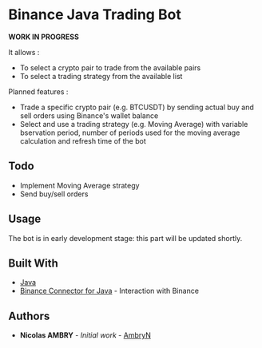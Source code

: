 # Binance Java Trading Bot

**WORK IN PROGRESS**

It allows :
* To select a crypto pair to trade from the available pairs
* To select a trading strategy from the available list

Planned features :
* Trade a specific crypto pair (e.g. BTCUSDT) by sending actual buy and sell orders using Binance's wallet balance
* Select and use a trading strategy (e.g. Moving Average) with variable bservation period, number of periods used for the moving average calculation and refresh time of the bot

## Todo
* Implement Moving Average strategy
* Send buy/sell orders

## Usage

The bot is in early development stage: this part will be updated shortly.

## Built With

* [Java](https://www.java.com/)
* [Binance Connector for Java](https://github.com/binance/binance-connector-java) - Interaction with Binance

## Authors

* **Nicolas AMBRY** - *Initial work* - [AmbryN](https://github.com/AmbryN)